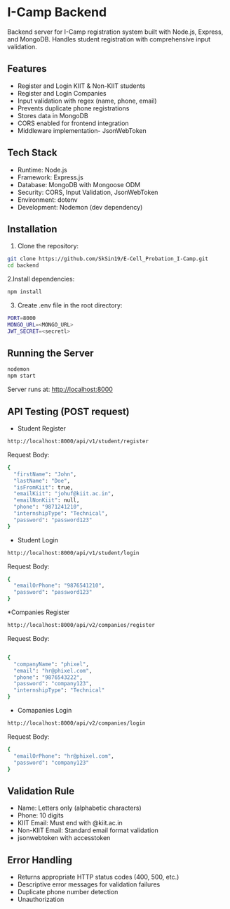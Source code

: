 # I-Camp Backend

Backend server for I-Camp registration system built with Node.js, Express, and MongoDB. Handles student registration with comprehensive input validation.

## Features

* Register and Login KIIT & Non-KIIT students
* Register and Login Companies
* Input validation with regex (name, phone, email)
* Prevents duplicate phone registrations
* Stores data in MongoDB
* CORS enabled for frontend integration
* Middleware implementation- JsonWebToken

## Tech Stack
* Runtime: Node.js
* Framework: Express.js
* Database: MongoDB with Mongoose ODM
* Security: CORS, Input Validation, JsonWebToken
* Environment: dotenv
* Development: Nodemon (dev dependency)


## Installation
1. Clone the repository:


```bash
git clone https://github.com/SkSin19/E-Cell_Probation_I-Camp.git
cd backend
```
2.Install dependencies:
```bash
npm install
```

3. Create .env file in the root directory:
```bash
PORT=8000
MONGO_URL=<MONGO_URL>
JWT_SECRET=<secretl>

```

## Running the Server
```bash
nodemon
npm start
```
Server runs at: [http://localhost:8000](http://localhost:8000)

## API Testing (POST request)
* Student Register
```bash
http://localhost:8000/api/v1/student/register
```
Request Body:
```bash
{
  "firstName": "John",
  "lastName": "Doe",
  "isFromKiit": true,
  "emailKiit": "johuf@kiit.ac.in",
  "emailNonKiit": null,
  "phone": "9871241210",
  "internshipType": "Technical",
  "password": "password123"
}
```
* Student Login
```bash
http://localhost:8000/api/v1/student/login
```
Request Body:
```bash
{
  "emailOrPhone": "9876541210",
  "password": "password123"
}

```
*Companies Register
```bash
http://localhost:8000/api/v2/companies/register
```
Request Body:
```bash

{
  "companyName": "phixel",
  "email": "hr@phixel.com",
  "phone": "9876543222",
  "password": "company123",
  "internshipType": "Technical"
}
```
* Comapanies Login

```bash
http://localhost:8000/api/v2/companies/login
```
Request Body:
```bash
{
  "emailOrPhone": "hr@phixel.com",
  "password": "company123"
}

```

## Validation Rule

* Name: Letters only (alphabetic characters)
* Phone: 10 digits
* KIIT Email: Must end with @kiit.ac.in
* Non-KIIT Email: Standard email format validation
* jsonwebtoken with accesstoken

## Error Handling
* Returns appropriate HTTP status codes (400, 500, etc.)
* Descriptive error messages for validation failures
* Duplicate phone number detection
* Unauthorization